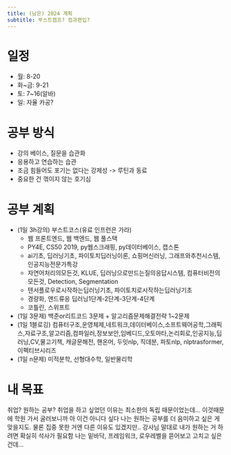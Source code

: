 ```yaml
---
title: (남은) 2024 계획
subtitle: 부스트캠프? 컴과편입?
---
```

# 일정
- 월: 8-20
- 화~금: 9-21
- 토: 7~16(알바)
- 일: 자율 카공?

# 공부 방식
- 강의 베이스, 질문을 습관화
- 응용하고 연습하는 습관
- 조금 힘들어도 포기는 없다는 강제성 -> 루틴과 동료
- 중요한 건 꺾이지 않는 호기심

# 공부 계획
- (1일 3h강의) 부스트코스(유료 인프런은 가라)
  - 웹 프론트엔드, 웹 백엔드, 웹 풀스택
  - PY4E, CS50 2019, py웹스크래핑, py데이터베이스, 캡스톤
  - ai기초, 딥러닝기초, 파이토치딥러닝이론, 쇼핑머신러닝, 그래프와추천시스템, 인공지능전문가특강
  - 자연어처리의모든것, KLUE, 딥러닝으로만드는질의응답시스템, 컴퓨터비전의모든것, Detection, Segmentation
  - 텐서플로우로시작하는딥러닝기초, 파이토치로시작하는딥러닝기초
  - 경량화, 앤드류응 딥러닝1단계-2단계-3단계-4단계
  - 코틀린, 스위프트
- (1일 3문제) 백준or리트코드 3문제 + 알고리즘문제해결전략 1~2문제
- (1일 1블로깅) 컴퓨터구조,운영체제,네트워크,데이터베이스,소프트웨어공학,그래픽스,자료구조,알고리즘,컴파일러,정보보안,임베디드,오토마타,논리회로,인공지능,딥러닝,CV,물고기책, 캐글문해전, 핸온머, 두잇nlp, 직데분, 파토nlp, nlptrasformer,이펙티브시리즈
- (1일 n문제) 미적분학, 선형대수학, 일반물리학

# 내 목표
취업? 원하는 공부?
취업을 하고 싶었던 이유는 최소한의 독립 때문이었는데...
이것때문에 학원 가서 굴러보니까 아 이건 아니다 싶다
나는 원하는 공부를 더 음미하고 싶은 게 맞을지도. 물론 집중 못한 거엔 다른 이유도 있겠지만..
강사님 말대로 내가 원하는 거 하려면 확실히 석사가 필요함
나는 밑바닥, 프레임워크, 로우레벨을 뜯어보고 고치고 싶은건데...